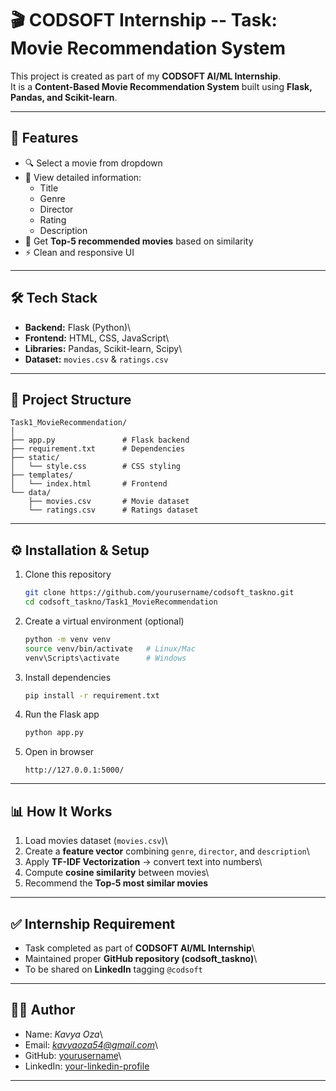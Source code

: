 # 🎬 CODSOFT Internship -- Task: Movie Recommendation System

This project is created as part of my **CODSOFT AI/ML Internship**.\
It is a **Content-Based Movie Recommendation System** built using
**Flask, Pandas, and Scikit-learn**.

------------------------------------------------------------------------

## 🚀 Features

-   🔍 Select a movie from dropdown
-   🎥 View detailed information:
    -   Title
    -   Genre
    -   Director
    -   Rating
    -   Description
-   🤖 Get **Top-5 recommended movies** based on similarity
-   ⚡ Clean and responsive UI

------------------------------------------------------------------------

## 🛠️ Tech Stack

-   **Backend:** Flask (Python)\
-   **Frontend:** HTML, CSS, JavaScript\
-   **Libraries:** Pandas, Scikit-learn, Scipy\
-   **Dataset:** `movies.csv` & `ratings.csv`

------------------------------------------------------------------------

## 📂 Project Structure

    Task1_MovieRecommendation/
    │
    ├── app.py               # Flask backend
    ├── requirement.txt      # Dependencies
    ├── static/
    │   └── style.css        # CSS styling
    ├── templates/
    │   └── index.html       # Frontend
    └── data/
        ├── movies.csv       # Movie dataset
        └── ratings.csv      # Ratings dataset

------------------------------------------------------------------------

## ⚙️ Installation & Setup

1.  Clone this repository

    ``` bash
    git clone https://github.com/yourusername/codsoft_taskno.git
    cd codsoft_taskno/Task1_MovieRecommendation
    ```

2.  Create a virtual environment (optional)

    ``` bash
    python -m venv venv
    source venv/bin/activate   # Linux/Mac
    venv\Scripts\activate      # Windows
    ```

3.  Install dependencies

    ``` bash
    pip install -r requirement.txt
    ```

4.  Run the Flask app

    ``` bash
    python app.py
    ```

5.  Open in browser

        http://127.0.0.1:5000/

------------------------------------------------------------------------

## 📊 How It Works

1.  Load movies dataset (`movies.csv`)\
2.  Create a **feature vector** combining `genre`, `director`, and
    `description`\
3.  Apply **TF-IDF Vectorization** → convert text into numbers\
4.  Compute **cosine similarity** between movies\
5.  Recommend the **Top-5 most similar movies**

------------------------------------------------------------------------

## ✅ Internship Requirement

-   Task completed as part of **CODSOFT AI/ML Internship**\
-   Maintained proper **GitHub repository (codsoft_taskno)**\
-   To be shared on **LinkedIn** tagging `@codsoft`

------------------------------------------------------------------------

## 👨‍💻 Author

-   Name: *Kavya Oza*\
-   Email: *kavyaoza54@gmail.com*\
-   GitHub: [yourusername](https://github.com/yourusername)\
-   LinkedIn: [your-linkedin-profile](https://linkedin.com/in/your-link)

------------------------------------------------------------------------
